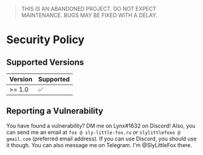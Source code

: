 > THIS IS AN ABANDONED PROJECT. DO NOT EXPECT MAINTENANCE. BUGS MAY BE FIXED WITH A DELAY.

# Security Policy

## Supported Versions

| Version | Supported          |
| ------- | ------------------ |
| >= 1.0   | :white_check_mark: |

## Reporting a Vulnerability

You have found a vulnerability? DM me on Lynx#1632 on Discord! 
Also, you can send me an email at `fox @ sly-little-fox.ru` or `slylittlefoxo @ gmail.com` (preferred email address).
If you can use Discord, you should use it though. You can also message me on Telegram. I'm @SlyLittleFox there.
